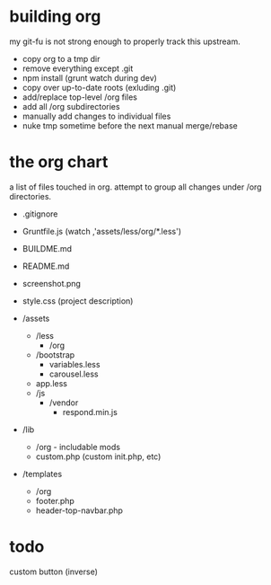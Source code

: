 building org
===
my git-fu is not strong enough to properly track this upstream.

* copy org to a tmp dir
* remove everything except .git
* npm install (grunt watch during dev)
* copy over up-to-date roots (exluding .git)
* add/replace top-level /org files
* add all /org subdirectories
* manually add changes to individual files
* nuke tmp sometime before the next manual merge/rebase


the org chart
===
a list of files touched in org. attempt to group all changes under /org directories.

* .gitignore
* Gruntfile.js (watch ,'assets/less/org/*.less')
* BUILDME.md
* README.md
* screenshot.png
* style.css (project description)

* /assets
	* /less
		* /org
	* /bootstrap
		* variables.less
		* carousel.less
	* app.less
	* /js
		* /vendor
			* respond.min.js

* /lib
	* /org - includable mods
	* custom.php (custom init.php, etc)

* /templates
	* /org
	* footer.php
	* header-top-navbar.php

todo
===

custom button (inverse)
